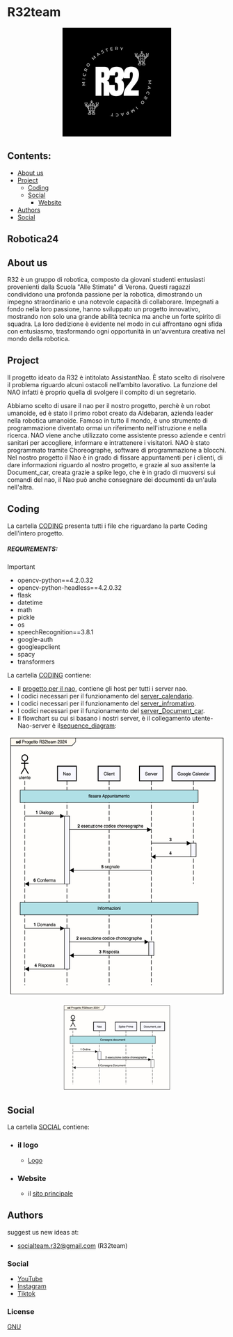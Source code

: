 # R32team
<p align="center">
  <img width="250" height="250" src="https://github.com/R32team/Robotica24/blob/main/social/logo/logo_R32.png.jpg">
</p>

## Contents:
* [About us](#about-us)
*	[Project](#project)
      * [Coding](#coding)
      * [Social](#social)
        * [Website](#website)
* [Authors](#authors)
* [Social](#social-1)

## Robotica24
## About us

R32 è un gruppo di robotica, composto da giovani studenti entusiasti provenienti dalla Scuola "Alle Stimate" di Verona. Questi ragazzi condividono una profonda passione per la robotica, dimostrando un impegno straordinario e una notevole capacità di collaborare. Impegnati a fondo nella loro passione, hanno sviluppato un progetto innovativo, mostrando non solo una grande abilità tecnica ma anche un forte spirito di squadra. La loro dedizione è evidente nel modo in cui affrontano ogni sfida con entusiasmo, trasformando ogni opportunità in un'avventura creativa nel mondo della robotica.

## Project

Il progetto ideato da R32 è intitolato AssistantNao. È stato scelto di risolvere il problema riguardo alcuni ostacoli nell’ambito lavorativo. La funzione del NAO infatti è proprio quella di svolgere il compito di un segretario.

Abbiamo scelto di usare il nao per il nostro progetto, perchè  è un robot umanoide, ed è stato il primo robot creato da Aldebaran, azienda leader nella robotica umanoide. Famoso in tutto il mondo, è uno strumento di programmazione diventato ormai un riferimento nell'istruzione e nella ricerca.
NAO viene anche utilizzato come assistente presso aziende e centri sanitari per accogliere, informare e intrattenere i visitatori. NAO è stato programmato tramite Choreographe, software di programmazione a blocchi. 
Nel nostro progetto il Nao è in grado di fissare appuntamenti per i clienti, di dare informazioni riguardo al nostro progetto, e grazie al suo assitente la Document_car, creata grazie a spike lego, che è in grado di muoversi sui comandi del nao, il Nao può anche consegnare dei documenti da un'aula nell'altra.


## Coding
La cartella [CODING](https://github.com/R32team/Robotica24/tree/main/coding) presenta tutti i file che riguardano la parte Coding dell'intero progetto.
##### REQUIREMENTS:
> [!IMPORTANT]
> - opencv-python==4.2.0.32 <br>
> - opencv-python-headless==4.2.0.32 <br>
> - flask <br>
> - datetime <br>
> - math<br>
> - pickle <br>
> - os <br>
> - speechRecognition==3.8.1 <br>
> - google-auth <br>
> - googleapclient <br>
> - spacy <br>
> - transformers <br>
>
La cartella [CODING](https://github.com/R32team/Robotica24/tree/main/coding) contiene:
- Il [progetto per il nao](https://github.com/R32team/Robotica24/tree/main/coding/base_info_calend), contiene gli host per tutti i server nao.
- I codici necessari per il funzionamento del [server_calendario](https://github.com/R32team/Robotica24/tree/main/coding/server_calendario).
- I codici necessari per il funzionamento del [server_infromativo](https://github.com/R32team/Robotica24/tree/main/coding/server_info).
- I codici necessari per il funzionamento del [server_Document_car](https://github.com/R32team/Robotica24/tree/main/coding/server_spike).
- Il flowchart su cui si basano i nostri server, è il collegamento utente-Nao-server è il[sequence_diagram](https://github.com/R32team/Robotica24/tree/main/coding/sequence_diagrams/sequence_diagram.svg):
<p align="center">
  <img width="500" height="600" src="https://github.com/R32team/Robotica24/blob/main/coding/sequence_diagrams/sequence_diagram.png">
</p>
<p align="center">
    <img widht="250" height="200" src="https://github.com/R32team/Robotica24/blob/main/coding/sequence_diagrams/sequence_diagram1.png">
</p>

## Social
La cartella [SOCIAL](https://github.com/R32team/Robotica24/tree/main/social) contiene:
- ### il logo
  - [Logo](https://github.com/R32team/Robotica24/blob/main/social/logo/logo_R32.png.jpg)
- ### Website
  - il [sito principale](https://r32.altervista.org/2024)

## Authors
suggest us new ideas at:
- socialteam.r32@gmail.com (R32team)
### Social
- [YouTube](https://youtube.com/@TeamR32?si=As8qYzGKS3mq9FxK)
- [Instagram](https://www.instagram.com/__.r32.__?igsh=dzBnbGl0YTFjaTVh)
- [Tiktok](https://www.tiktok.com/@r32_team?_t=8khPqKhltCa&_r=1)
### License
[GNU](https://github.com/R32team/Robotica24/blob/main/LICENSE)
